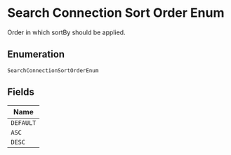 
# Search Connection Sort Order Enum

Order in which sortBy should be applied.

## Enumeration

`SearchConnectionSortOrderEnum`

## Fields

| Name |
|  --- |
| `DEFAULT` |
| `ASC` |
| `DESC` |

